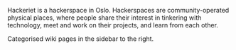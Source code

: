 Hackeriet is a hackerspace in Oslo. Hackerspaces are community-operated physical places, where people share their interest in tinkering with technology, meet and work on their projects, and learn from each other.

Categorised wiki pages in the sidebar to the right.